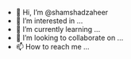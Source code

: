 - 👋 Hi, I’m @shamshadzaheer
- 👀 I’m interested in ...
- 🌱 I’m currently learning ...
- 💞️ I’m looking to collaborate on ...
- 📫 How to reach me ...

<!---
shamshadzaheer/shamshadzaheer is a ✨ special ✨ repository because its `README.md` (this file) appears on your GitHub profile.
You can click the Preview link to take a look at your changes.
--->
